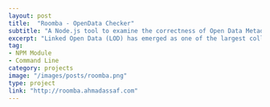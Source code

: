 ```yaml
---
layout: post
title:  "Roomba - OpenData Checker"
subtitle: "A Node.js tool to examine the correctness of Open Data Metadata and build custom dataset profiles"
excerpt: "Linked Open Data (LOD) has emerged as one of the largest collection of interlinked datasets on the web. Benefiting from this mine of data requires the existence of descriptive information about each dataset in the accompanying metadata. Such meta information is currently very limited to few data portals where they are usually provided manually thus giving little or bad quality insights. To address this issue, we propose a scalable automatic approach for extracting, validating and generating descriptive linked dataset profiles"
tag:
- NPM Module
- Command Line
category: projects
image: "/images/posts/roomba.png"
type: project
link: "http://roomba.ahmadassaf.com"
---
```

